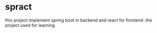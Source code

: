 # spract
this project implement spring boot in backend and react for frontend .the project used for learning
